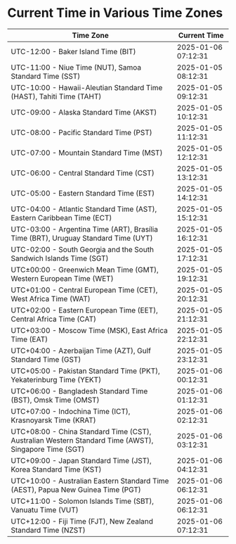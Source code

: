 # Current Time in Various Time Zones

| Time Zone | Current Time |
|-----------|--------------|
| UTC-12:00 - Baker Island Time (BIT) | 2025-01-06 07:12:31 |
| UTC-11:00 - Niue Time (NUT), Samoa Standard Time (SST) | 2025-01-05 08:12:31 |
| UTC-10:00 - Hawaii-Aleutian Standard Time (HAST), Tahiti Time (TAHT) | 2025-01-05 09:12:31 |
| UTC-09:00 - Alaska Standard Time (AKST) | 2025-01-05 10:12:31 |
| UTC-08:00 - Pacific Standard Time (PST) | 2025-01-05 11:12:31 |
| UTC-07:00 - Mountain Standard Time (MST) | 2025-01-05 12:12:31 |
| UTC-06:00 - Central Standard Time (CST) | 2025-01-05 13:12:31 |
| UTC-05:00 - Eastern Standard Time (EST) | 2025-01-05 14:12:31 |
| UTC-04:00 - Atlantic Standard Time (AST), Eastern Caribbean Time (ECT) | 2025-01-05 15:12:31 |
| UTC-03:00 - Argentina Time (ART), Brasília Time (BRT), Uruguay Standard Time (UYT) | 2025-01-05 16:12:31 |
| UTC-02:00 - South Georgia and the South Sandwich Islands Time (SGT) | 2025-01-05 17:12:31 |
| UTC±00:00 - Greenwich Mean Time (GMT), Western European Time (WET) | 2025-01-05 19:12:31 |
| UTC+01:00 - Central European Time (CET), West Africa Time (WAT) | 2025-01-05 20:12:31 |
| UTC+02:00 - Eastern European Time (EET), Central Africa Time (CAT) | 2025-01-05 21:12:31 |
| UTC+03:00 - Moscow Time (MSK), East Africa Time (EAT) | 2025-01-05 22:12:31 |
| UTC+04:00 - Azerbaijan Time (AZT), Gulf Standard Time (GST) | 2025-01-05 23:12:31 |
| UTC+05:00 - Pakistan Standard Time (PKT), Yekaterinburg Time (YEKT) | 2025-01-06 00:12:31 |
| UTC+06:00 - Bangladesh Standard Time (BST), Omsk Time (OMST) | 2025-01-06 01:12:31 |
| UTC+07:00 - Indochina Time (ICT), Krasnoyarsk Time (KRAT) | 2025-01-06 02:12:31 |
| UTC+08:00 - China Standard Time (CST), Australian Western Standard Time (AWST), Singapore Time (SGT) | 2025-01-06 03:12:31 |
| UTC+09:00 - Japan Standard Time (JST), Korea Standard Time (KST) | 2025-01-06 04:12:31 |
| UTC+10:00 - Australian Eastern Standard Time (AEST), Papua New Guinea Time (PGT) | 2025-01-06 06:12:31 |
| UTC+11:00 - Solomon Islands Time (SBT), Vanuatu Time (VUT) | 2025-01-06 06:12:31 |
| UTC+12:00 - Fiji Time (FJT), New Zealand Standard Time (NZST) | 2025-01-06 07:12:31 |
